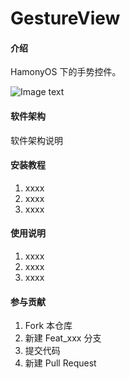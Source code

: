 # GestureView

#### 介绍

HamonyOS 下的手势控件。

![Image text](https://gitee.com/chordwang/gesture-view/blob/master/image/WX20210622-164921@2x.png)


#### 软件架构
软件架构说明


#### 安装教程

1.  xxxx
2.  xxxx
3.  xxxx

#### 使用说明

1.  xxxx
2.  xxxx
3.  xxxx

#### 参与贡献

1.  Fork 本仓库
2.  新建 Feat_xxx 分支
3.  提交代码
4.  新建 Pull Request


